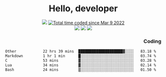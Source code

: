 # <div align='center' >Hello, developer</div>

<div align='center'>
  <a ><img src="https://img.shields.io/badge/dynamic/json?url=https%3A%2F%2Fapi.swo.moe%2Fstats%2Fgithub%2FFree-Aaron-Li&query=count&color=181717&label=GitHub&labelColor=282c34&logo=github&suffix=+follows&cacheSeconds=3600"></a>
  <a href="https://wakatime.com/@fe40087f-8eae-48dc-9950-ad0633db1591"><img src="https://wakatime.com/badge/user/fe40087f-8eae-48dc-9950-ad0633db1591.svg" alt="Total time coded since Mar 9 2022" /></a>
</div>
<div align='center'>
  <a><img src="https://img.shields.io/badge/Rookie-blue?style=plastic&logo=c&logoColor=blue&labelColor=F5B7DB"></a>
  <a><img src="https://img.shields.io/badge/Rookie-blue?style=plastic&logo=c%2B%2B&logoColor=blue&labelColor=F5B7DB"></a> 
  <a><img src="https://img.shields.io/badge/Rookie-blue?style=plastic&logo=python&logoColor=blue&labelColor=F5B7DB"></a> 
</div>

<div align='right'>
  <h3>Coding</h3>
</div>

<!--START_SECTION:waka-->

```txt
Other            22 hrs 39 mins  ████████████████████▓░░░░   83.18 %
Markdown         1 hr 1 min      █░░░░░░░░░░░░░░░░░░░░░░░░   03.74 %
C                53 mins         ▓░░░░░░░░░░░░░░░░░░░░░░░░   03.28 %
Lua              34 mins         ▓░░░░░░░░░░░░░░░░░░░░░░░░   02.14 %
Bash             24 mins         ▒░░░░░░░░░░░░░░░░░░░░░░░░   01.50 %
```

<!--END_SECTION:waka-->





